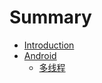 # Summary

* [Introduction](README.md)
* [Android](/Android/Android.md)
    * [多线程](/Android/多线程.md)

